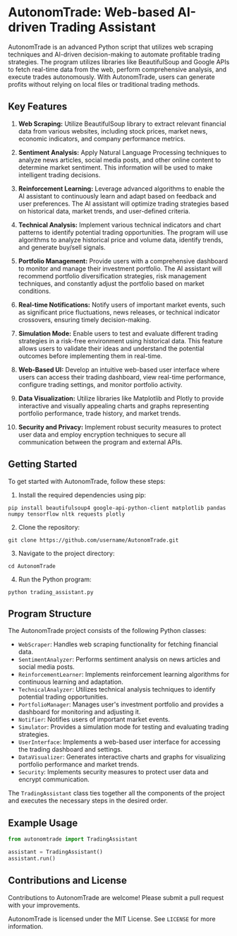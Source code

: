 # AutonomTrade: Web-based AI-driven Trading Assistant

AutonomTrade is an advanced Python script that utilizes web scraping techniques and AI-driven decision-making to automate profitable trading strategies. The program utilizes libraries like BeautifulSoup and Google APIs to fetch real-time data from the web, perform comprehensive analysis, and execute trades autonomously. With AutonomTrade, users can generate profits without relying on local files or traditional trading methods.

## Key Features

1. **Web Scraping:** Utilize BeautifulSoup library to extract relevant financial data from various websites, including stock prices, market news, economic indicators, and company performance metrics.

2. **Sentiment Analysis:** Apply Natural Language Processing techniques to analyze news articles, social media posts, and other online content to determine market sentiment. This information will be used to make intelligent trading decisions.

3. **Reinforcement Learning:** Leverage advanced algorithms to enable the AI assistant to continuously learn and adapt based on feedback and user preferences. The AI assistant will optimize trading strategies based on historical data, market trends, and user-defined criteria.

4. **Technical Analysis:** Implement various technical indicators and chart patterns to identify potential trading opportunities. The program will use algorithms to analyze historical price and volume data, identify trends, and generate buy/sell signals.

5. **Portfolio Management:** Provide users with a comprehensive dashboard to monitor and manage their investment portfolio. The AI assistant will recommend portfolio diversification strategies, risk management techniques, and constantly adjust the portfolio based on market conditions.

6. **Real-time Notifications:** Notify users of important market events, such as significant price fluctuations, news releases, or technical indicator crossovers, ensuring timely decision-making.

7. **Simulation Mode:** Enable users to test and evaluate different trading strategies in a risk-free environment using historical data. This feature allows users to validate their ideas and understand the potential outcomes before implementing them in real-time.

8. **Web-Based UI:** Develop an intuitive web-based user interface where users can access their trading dashboard, view real-time performance, configure trading settings, and monitor portfolio activity.

9. **Data Visualization:** Utilize libraries like Matplotlib and Plotly to provide interactive and visually appealing charts and graphs representing portfolio performance, trade history, and market trends.

10. **Security and Privacy:** Implement robust security measures to protect user data and employ encryption techniques to secure all communication between the program and external APIs.

## Getting Started

To get started with AutonomTrade, follow these steps:

1. Install the required dependencies using pip:
```
pip install beautifulsoup4 google-api-python-client matplotlib pandas numpy tensorflow nltk requests plotly
```

2. Clone the repository:
```
git clone https://github.com/username/AutonomTrade.git
```

3. Navigate to the project directory:
```
cd AutonomTrade
```

4. Run the Python program:
```
python trading_assistant.py
```

## Program Structure

The AutonomTrade project consists of the following Python classes:

- `WebScraper`: Handles web scraping functionality for fetching financial data.
- `SentimentAnalyzer`: Performs sentiment analysis on news articles and social media posts.
- `ReinforcementLearner`: Implements reinforcement learning algorithms for continuous learning and adaptation.
- `TechnicalAnalyzer`: Utilizes technical analysis techniques to identify potential trading opportunities.
- `PortfolioManager`: Manages user's investment portfolio and provides a dashboard for monitoring and adjusting it.
- `Notifier`: Notifies users of important market events.
- `Simulator`: Provides a simulation mode for testing and evaluating trading strategies.
- `UserInterface`: Implements a web-based user interface for accessing the trading dashboard and settings.
- `DataVisualizer`: Generates interactive charts and graphs for visualizing portfolio performance and market trends.
- `Security`: Implements security measures to protect user data and encrypt communication.

The `TradingAssistant` class ties together all the components of the project and executes the necessary steps in the desired order.

## Example Usage

```python
from autonomtrade import TradingAssistant

assistant = TradingAssistant()
assistant.run()
```

## Contributions and License

Contributions to AutonomTrade are welcome! Please submit a pull request with your improvements.

AutonomTrade is licensed under the MIT License. See `LICENSE` for more information.